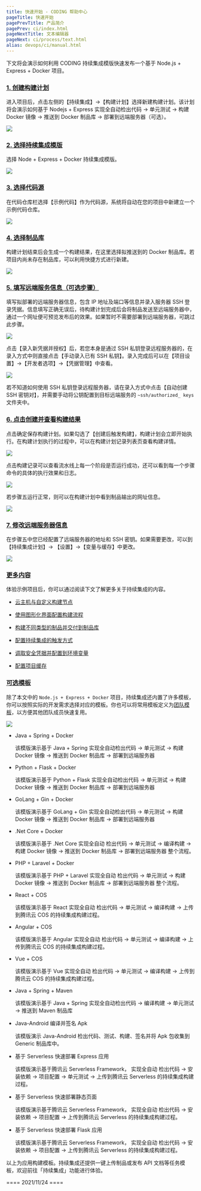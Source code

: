 ```yaml
---
title: 快速开始 - CODING 帮助中心
pageTitle: 快速开始
pagePrevTitle: 产品简介
pagePrev: ci/index.html
pageNextTitle: 文本编辑器
pageNext: ci/process/text.html
alias: devops/ci/manual.html
---
```


下文将会演示如何利用 CODING 持续集成模版快速发布一个基于 Node.js + Express + Docker 项目。

### [1.  创建构建计划](#create)

进入项目后，点击左侧的【持续集成】->【构建计划】选择新建构建计划。该计划将会演示如何基于 Nodejs + Express 实现全自动检出代码 -> 单元测试 -> 构建 Docker 镜像 -> 推送到 Docker 制品库 -> 部署到远端服务器（可选）。

![](https://help-assets.codehub.cn/enterprise/20210912163635.png)

### [2.  选择持续集成模版](#template)

选择 Node + Express + Docker 持续集成模版。

![](https://help-assets.codehub.cn/enterprise/20200703163621.png)

### [3.  选择代码源](#code-source)

在代码仓库栏选择【示例代码】作为代码源，系统将自动在您的项目中新建立一个示例代码仓库。

![](https://help-assets.codehub.cn/enterprise/20210913180753.png)

### [4.  选择制品库](#artifacts)

构建计划结束后会生成一个构建结果，在这里选择拟推送到的 Docker 制品库。若项目内尚未存在制品库，可以利用快捷方式进行新建。

![](https://help-assets.codehub.cn/enterprise/20200703150151.png)

### [5.  填写远端服务信息（可选步骤）](#remote-server)

填写拟部署的远端服务器信息，包含 IP 地址及端口等信息并录入服务器 SSH 登录凭据。信息填写正确无误后，待构建计划完成后会将制品发送至远端服务器中，通过一个网址便可预览发布后的效果。如果暂时不需要部署到远端服务器，可跳过此步骤。

![](https://help-assets.codehub.cn/enterprise/20200703163527.png)

点击【录入新凭据并授权】后，若您本身是通过 SSH 私钥登录远程服务器的，在录入方式中则直接点击【手动录入已有 SSH 私钥】。录入完成后可以在【项目设置】->【开发者选项】->【凭据管理】中查看。

![](https://help-assets.codehub.cn/enterprise/20200703154107.png)

若不知道如何使用 SSH 私钥登录远程服务器，请在录入方式中点击【自动创建 SSH 密钥对】，并需要手动将公钥配置到目标远端服务的 `~ssh/authorized_ keys` 文件夹中。

### [6.  点击创建并查看构建结果](#view-results)

点击确定保存构建计划。如果勾选了【创建后触发构建】，构建计划会立即开始执行。在构建计划执行的过程中，可以在构建计划记录列表页查看构建详情。

![](https://help-assets.codehub.cn/enterprise/20200925110426.png)

点击构建记录可以查看流水线上每一个阶段是否运行成功，还可以看到每一个步骤命令的具体的执行效果和日志。

![](https://help-assets.codehub.cn/enterprise/20200825162238.png)

若步骤五运行正常，则可以在构建计划中看到制品输出的网址信息。

![](https://help-assets.codehub.cn/enterprise/20200703155848.png)

### [7.  修改远端服务器信息](#modify)

在步骤五中您已经配置了远端服务器的地址和 SSH 密钥。如果需要更改，可以到【持续集成计划】-> 【设置】->【变量与缓存】中更改。

![](https://help-assets.codehub.cn/enterprise/20200703160526.png)

### [更多内容](#more)

体验示例项目后，你可以通过阅读下文了解更多关于持续集成的内容。

-   [云主机与自定义构建节点](/docs/ci/node/overview.html)

-   [使用图形化界面配置构建流程](/docs/ci/visual-editor.html)

-   [构建不同类型的制品并交付到制品库](/docs/ci/artifacts/docker.html)

-   [配置持续集成的触发方式](/docs/ci/trigger.html)

-   [调取安全凭据并配置到环境变量](/docs/ci/artifacts/docker.html)

-   [配置项目缓存](/docs/ci/cache.html)

### [可选模板](#template)

除了本文中的 `Node.js + Express + Docker` 项目，持续集成还内置了许多模板，你可以按照实际的开发需求选择对应的模板。你也可以将常用模板定义为[团队模板](/docs/ci/manage/team-template.html)，以方便其他团队成员快速复用。

![](https://help-assets.codehub.cn/enterprise/20211124151513.png)

-   Java + Spring + Docker

    该模版演示基于 Java + Spring 实现全自动检出代码 -> 单元测试 -> 构建 Docker 镜像 -> 推送到 Docker 制品库 -> 部署到远端服务器

-   Python + Flask + Docker

    该模版演示基于 Python + Flask 实现全自动检出代码 -> 单元测试 -> 构建 Docker 镜像 -> 推送到 Docker 制品库 -> 部署到远端服务器

-   GoLang + Gin + Docker

    该模版演示基于 GoLang + Gin 实现全自动检出代码 -> 单元测试 -> 构建 Docker 镜像 -> 推送到 Docker 制品库 -> 部署到远端服务器

-   .Net Core + Docker

    该模版演示基于 .Net Core 实现全自动 检出代码 -> 单元测试 -> 编译构建 -> 构建 Docker 镜像 -> 推送到 Docker 制品库 -> 部署到远端服务器 整个流程。

-   PHP + Laravel + Docker

    该模版演示基于 PHP + Laravel 实现全自动 检出代码 -> 单元测试 -> 构建 Docker 镜像 -> 推送到 Docker 制品库 -> 部署到远端服务器 整个流程。

-   React + COS

    该模版演示基于 React 实现全自动 检出代码 -> 单元测试 -> 编译构建 -> 上传到腾讯云 COS 的持续集成构建过程。

-   Angular + COS

    该模版演示基于 Angular 实现全自动 检出代码 -> 单元测试 -> 编译构建 -> 上传到腾讯云 COS 的持续集成构建过程。

-   Vue + COS

    该模版演示基于 Vue 实现全自动 检出代码 -> 单元测试 -> 编译构建 -> 上传到腾讯云 COS 的持续集成构建过程。

-   Java + Spring + Maven

    该模版演示基于 Java + Spring 实现全自动检出代码 -> 编译构建 -> 单元测试 -> 推送到 Maven 制品库

-   Java-Android 编译并签名 Apk

    该模版演示 Java-Android 检出代码、测试、构建、签名并将 Apk 包收集到 Generic 制品库中。

-   基于 Serverless 快速部署 Express 应用

    该模版演示基于腾讯云 Serverless Framework， 实现全自动 检出代码 -> 安装依赖 -> 项目配置 -> 单元测试 -> 上传到腾讯云 Serverless 的持续集成构建过程。

-   基于 Serverless 快速部署静态页面

    该模版演示基于腾讯云 Serverless Framework， 实现全自动 检出代码 -> 安装依赖 -> 项目配置 -> 上传到腾讯云 Serverless 的持续集成构建过程。

-   基于 Serverless 快速部署 Flask 应用

    该模版演示基于腾讯云 Serverless Framework， 实现全自动 检出代码 -> 安装依赖 -> 项目配置 -> 上传到腾讯云 Serverless 的持续集成构建过程。

以上为应用构建模板。持续集成还提供一键上传制品或发布 API 文档等任务模板，欢迎前往「持续集成」功能进行体验。

==== 2021/11/24 ====
